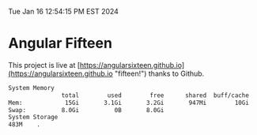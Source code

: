 Tue Jan 16 12:54:15 PM EST 2024

# Angular Fifteen


This project is live at [https://angularsixteen.github.io](https://angularsixteen.github.io "fifteen!") thanks to Github.

```bash
System Memory
               total        used        free      shared  buff/cache   available
Mem:            15Gi       3.1Gi       3.2Gi       947Mi        10Gi        12Gi
Swap:          8.0Gi          0B       8.0Gi
System Storage
483M	.
